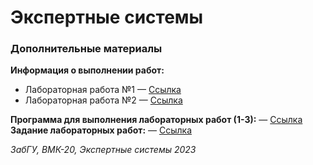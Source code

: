 # Экспертные системы
### Дополнительные материалы

**Информация о выполнении работ:**  
+ Лабораторная работа №1 — [Ссылка](laboratory_01.htm)  
+ Лабораторная работа №2 — [Ссылка](laboratory_02.htm)  

**Программа для выполнения лабораторных работ (1-3):** — [Ссылка](Huginl.exe)  
**Задание лабораторных работ:** — [Ссылка](Tasks.docx)  

*ЗабГУ, ВМК-20, Экспертные системы 2023*
